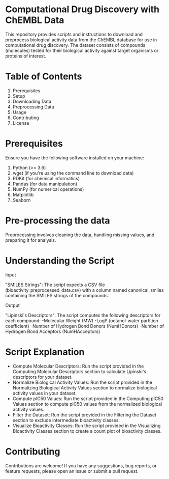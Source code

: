 # Computational Drug Discovery with ChEMBL Data

This repository provides scripts and instructions to download and preprocess biological activity data from the ChEMBL database for use in computational drug discovery. The dataset consists of compounds (molecules) tested for their biological activity against target organisms or proteins of interest.

# Table of Contents

1. Prerequisites
2. Setup
3. Downloading Data
4. Preprocessing Data
5. Usage
6. Contributing
7. License

# Prerequisites
Ensure you have the following software installed on your machine:

1. Python (>= 3.6)
2. wget (if you're using the command line to download data)
3. RDKit (for chemical informatics)
4. Pandas (for data manipulation)
5. NumPy (for numerical operations)
6. Matplotlib
7. Seaborn

# Pre-processing the data
Preprocessing involves cleaning the data, handling missing values, and preparing it for analysis. 

# Understanding the Script

Input

"SMILES Strings": The script expects a CSV file (bioactivity_preprocessed_data.csv) with a column named canonical_smiles containing the SMILES strings of the compounds.

Output

"Lipinski's Descriptors": The script computes the following descriptors for each compound:
-Molecular Weight (MW)
-LogP (octanol-water partition coefficient)
-Number of Hydrogen Bond Donors (NumHDonors)
-Number of Hydrogen Bond Acceptors (NumHAcceptors)

# Script Explanation
- Compute Molecular Descriptors: Run the script provided in the Computing Molecular Descriptors section to calculate Lipinski's descriptors for your dataset.
- Normalize Biological Activity Values: Run the script provided in the Normalizing Biological Activity Values section to normalize biological activity values in your dataset.
- Compute pIC50 Values: Run the script provided in the Computing pIC50 Values section to compute pIC50 values from the normalized biological activity values.
- Filter the Dataset: Run the script provided in the Filtering the Dataset section to exclude intermediate bioactivity classes.
- Visualize Bioactivity Classes: Run the script provided in the Visualizing Bioactivity Classes section to create a count plot of bioactivity classes.


# Contributing
Contributions are welcome! If you have any suggestions, bug reports, or feature requests, please open an issue or submit a pull request.

